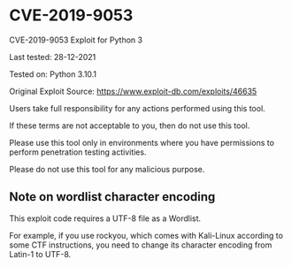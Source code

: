 # CVE-2019-9053

CVE-2019-9053 Exploit for Python 3

Last tested: 28-12-2021

Tested on: Python 3.10.1

Original Exploit Source: https://www.exploit-db.com/exploits/46635



Users take full responsibility for any actions performed using this tool.

If these terms are not acceptable to you, then do not use this tool.

Please use this tool only in environments where you have permissions to perform penetration testing activities.

Please do not use this tool for any malicious purpose.



## Note on wordlist character encoding
This exploit code requires a UTF-8 file as a Wordlist.

For example, if you use rockyou, which comes with Kali-Linux according to some CTF instructions, you need to change its character encoding from Latin-1 to UTF-8.
